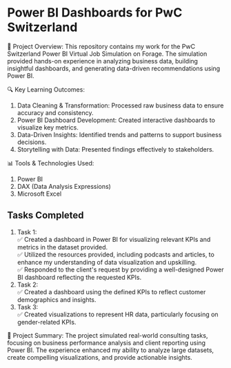 # Power BI Dashboards for PwC Switzerland

🚀 Project Overview:
This repository contains my work for the PwC Switzerland Power BI Virtual Job Simulation on Forage. The simulation provided hands-on experience in analyzing business data, building insightful dashboards, and generating data-driven recommendations using Power BI.

🔍 Key Learning Outcomes:

1. Data Cleaning & Transformation: Processed raw business data to ensure accuracy and consistency.
2. Power BI Dashboard Development: Created interactive dashboards to visualize key metrics.
3. Data-Driven Insights: Identified trends and patterns to support business decisions.
4. Storytelling with Data: Presented findings effectively to stakeholders.

📊 Tools & Technologies Used:
1. Power BI
2. DAX (Data Analysis Expressions)
3. Microsoft Excel

## Tasks Completed
1. Task 1:<br>
  ✅ Created a dashboard in Power BI for visualizing relevant KPIs and metrics in the dataset provided. <br>
  ✅ Utilized the resources provided, including podcasts and articles, to enhance my understanding of data visualization and upskilling.<br>
  ✅ Responded to the client's request by providing a well-designed Power BI dashboard reflecting the requested KPIs.<br>
2. Task 2:<br>
  ✅ Created a dashboard using the defined KPIs to reflect customer demographics and insights.
3. Task 3:<br>
  ✅ Created visualizations to represent HR data, particularly focusing on gender-related KPIs.

📌 Project Summary:
The project simulated real-world consulting tasks, focusing on business performance analysis and client reporting using Power BI. The experience enhanced my ability to analyze large datasets, create compelling visualizations, and provide actionable insights.
